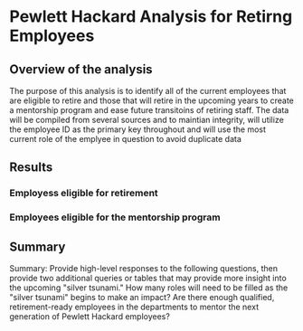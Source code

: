 # Pewlett Hackard Analysis for Retirng Employees

## Overview of the analysis

The purpose of this analysis is to identify all of the current employees that are eligible to retire and those that will retire in the upcoming years to create a mentorship program and ease future transitoins of retiring staff. The data will be compiled from several sources and to maintian integrity, will utilize the employee ID as the primary key throughout and will use the most current role of the emplyee in question to avoid duplicate data

## Results

### Employess eligible for retirement


### Employees eligible for the mentorship program


## Summary

Summary: Provide high-level responses to the following questions, then provide two additional queries or tables that may provide more insight into the upcoming "silver tsunami."
How many roles will need to be filled as the "silver tsunami" begins to make an impact?
Are there enough qualified, retirement-ready employees in the departments to mentor the next generation of Pewlett Hackard employees?

